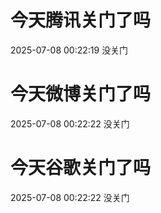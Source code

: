 # 今天腾讯关门了吗

2025-07-08 00:22:19 没关门

# 今天微博关门了吗

2025-07-08 00:22:22 没关门

# 今天谷歌关门了吗

2025-07-08 00:22:22 没关门

